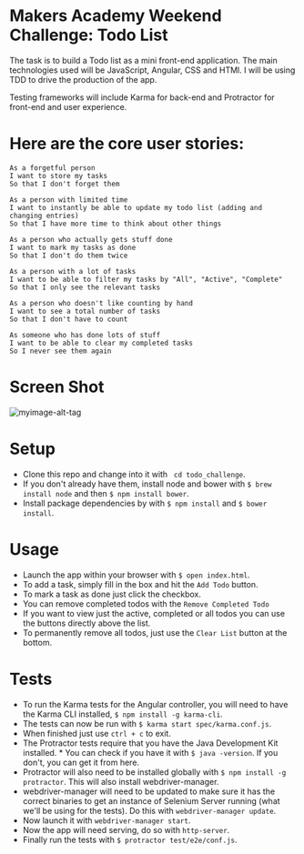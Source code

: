 # Makers Academy Weekend Challenge: Todo List

The task is to build a Todo list as a mini front-end application.  The main technologies used will be JavaScript, Angular, CSS and HTMl.  I will be using TDD to drive the production of the app.  

Testing frameworks will include Karma for back-end and Protractor for front-end and user experience.

Here are the core user stories:
================

```
As a forgetful person
I want to store my tasks
So that I don't forget them

As a person with limited time
I want to instantly be able to update my todo list (adding and changing entries)
So that I have more time to think about other things

As a person who actually gets stuff done
I want to mark my tasks as done
So that I don't do them twice

As a person with a lot of tasks
I want to be able to filter my tasks by "All", "Active", "Complete"
So that I only see the relevant tasks

As a person who doesn't like counting by hand
I want to see a total number of tasks
So that I don't have to count

As someone who has done lots of stuff
I want to be able to clear my completed tasks
So I never see them again
```

# Screen Shot

![myimage-alt-tag](/Users/TY/Desktop/todo-screenshot.png)

Setup
========

* Clone this repo and change into it with ``` cd todo_challenge```.
* If you don't already have them, install node and bower with ```$ brew install node``` and then ```$ npm install bower```.
* Install package dependencies by with ```$ npm install``` and ```$ bower install```.

Usage
========

* Launch the app within your browser with ```$ open index.html```.
* To add a task, simply fill in the box and hit the ```Add Todo``` button.
* To mark a task as done just click the checkbox.
* You can remove completed todos with the ```Remove Completed Todo```
* If you want to view just the active, completed or all todos you can use the buttons directly above the list.
* To permanently remove all todos, just use the ```Clear List``` button at the bottom.

Tests
=============

* To run the Karma tests for the Angular controller, you will need to have the Karma CLI installed, ```$ npm install -g karma-cli```.
* The tests can now be run with ```$ karma start spec/karma.conf.js```.
* When finished just use ```ctrl + c``` to exit.
* The Protractor tests require that you have the Java Development Kit installed. * You can check if you have it with ```$ java -version```. If you don't, you can get it from here.
* Protractor will also need to be installed globally with ```$ npm install -g protractor```. This will also install webdriver-manager.
* webdriver-manager will need to be updated to make sure it has the correct binaries to get an instance of Selenium Server running (what we'll be using for the tests). Do this with ```webdriver-manager update```.
* Now launch it with ```webdriver-manager start```.
* Now the app will need serving, do so with ```http-server```.
* Finally run the tests with ```$ protractor test/e2e/conf.js```.
